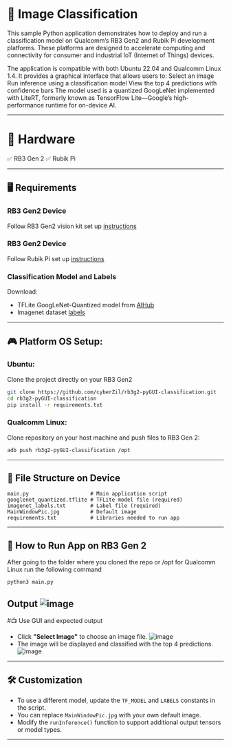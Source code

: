 # 🧠 Image Classification

This sample Python application demonstrates how to deploy and run a classification model on Qualcomm’s RB3 Gen2 and Rubik Pi development platforms. These platforms are designed to accelerate computing and connectivity for consumer and industrial IoT (Internet of Things) devices.

The application is compatible with both Ubuntu 22.04 and Qualcomm Linux 1.4. It provides a graphical interface that allows users to:
Select an image
Run inference using a classification model
View the top 4 predictions with confidence bars
The model used is a quantized GoogLeNet implemented with LiteRT, formerly known as TensorFlow Lite—Google’s high-performance runtime for on-device AI.

---

# 📱 Hardware

   ✅ RB3 Gen 2
   ✅ Rubik Pi

---

## 🖥️ Requirements

### RB3 Gen2 Device
Follow RB3 Gen2 vision kit set up [instructions](https://docs.qualcomm.com/bundle/publicresource/topics/80-70020-251/set_up_the_device.html?product=1601111740013077&facet=User%20Guide) 

### RB3 Gen2 Device
Follow Rubik Pi set up [instructions](https://www.thundercomm.com/rubik-pi-3/en/docs/about-rubikpi/)

### Classification Model and Labels
Download:
- TFLite GoogLeNet-Quantized model from [AIHub](https://aihub.qualcomm.com/models/googlenet?domain=Computer+Vision&useCase=Image+Classification)
- Imagenet dataset [labels](https://github.com/quic/ai-hub-models/blob/main/qai_hub_models/labels/imagenet_labels.txt)

---

## 🎮 Platform OS Setup:

### Ubuntu:
Clone the project directly on your RB3 Gen2
   ```bash
   git clone https://github.com/cyberZil/rb3g2-pyGUI-classification.git
   cd rb3g2-pyGUI-classification
   pip install -r requirements.txt
   ```

### Qualcomm Linux:
Clone repository on your host machine and push files to RB3 Gen 2:
   ```bash
   adb push rb3g2-pyGUI-classification /opt
   ```

---

## 📁 File Structure on Device
```
main.py                    # Main application script
googlenet_quantized.tflite # TFLite model file (required)
imagenet_labels.txt        # Label file (required)
MainWindowPic.jpg          # Default image
requirements.txt           # Libraries needed to run app
```

---

## 🚀 How to Run App on RB3 Gen 2
After going to the folder where you cloned the repo or /opt for Qualcomm Linux run the following command
   ```bash
   python3 main.py
   ```
Output
 ![image](https://github.com/user-attachments/assets/d927546b-459b-4332-816a-9b8d505679a6)
---

#📺 Use GUI and expected output

  - Click **"Select Image"** to choose an image file.
    ![image](https://github.com/user-attachments/assets/4f61215b-dbd2-4ee7-b185-650f360665c2)
  - The image will be displayed and classified with the top 4 predictions.
    ![image](https://github.com/user-attachments/assets/009beb3c-bbb1-40a9-b97b-18a8928bb95c)

---

## 🛠️ Customization

- To use a different model, update the `TF_MODEL` and `LABELS` constants in the script.
- You can replace `MainWindowPic.jpg` with your own default image.
- Modify the `runInference()` function to support additional output tensors or model types.

---
